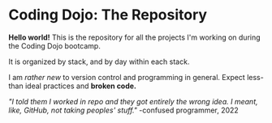 # Coding Dojo: The Repository


**Hello world!** This is the repository for all the projects I'm working on during the Coding Dojo bootcamp.

It is organized by stack, and by day within each stack.

I am *rather new* to version control and programming in general. Expect less-than ideal practices and **broken code.**


*"I told them I worked in repo and they got entirely the wrong idea. I meant, like, GitHub, not taking peoples' stuff."* -confused programmer, 2022
